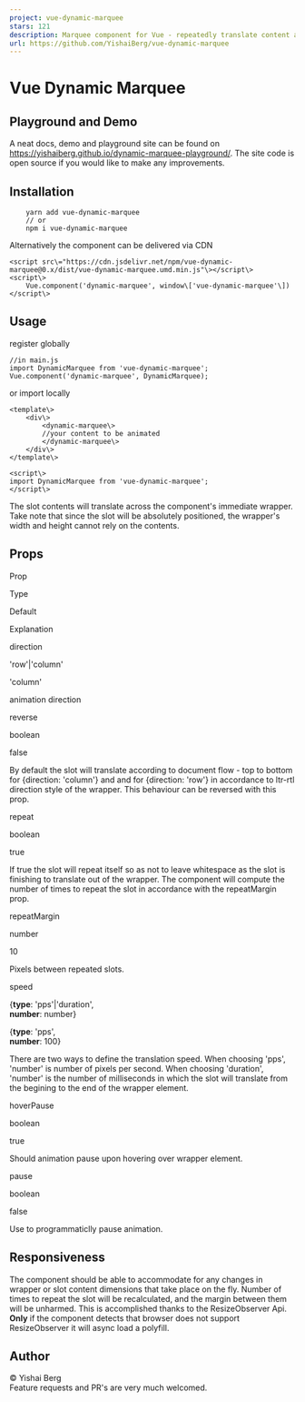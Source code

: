 ```yaml
---
project: vue-dynamic-marquee
stars: 121
description: Marquee component for Vue - repeatedly translate content across wrapper. Completely responsive to after-render changes with many options to customize.
url: https://github.com/YishaiBerg/vue-dynamic-marquee
---
```


Vue Dynamic Marquee
===================

Playground and Demo
-------------------

A neat docs, demo and playground site can be found on https://yishaiberg.github.io/dynamic-marquee-playground/. The site code is open source if you would like to make any improvements.

Installation
------------

```
	yarn add vue-dynamic-marquee
	// or 
	npm i vue-dynamic-marquee
```

Alternatively the component can be delivered via CDN

    <script src\="https://cdn.jsdelivr.net/npm/vue-dynamic-marquee@0.x/dist/vue-dynamic-marquee.umd.min.js"\></script\>
    <script\>
	    Vue.component('dynamic-marquee', window\['vue-dynamic-marquee'\])
    </script\>

Usage
-----

register globally

    //in main.js
    import DynamicMarquee from 'vue-dynamic-marquee';
    Vue.component('dynamic-marquee', DynamicMarquee);

or import locally

	<template\>	
		<div\>
			<dynamic-marquee\>
			//your content to be animated
			</dynamic-marquee\>
		</div\>
	</template\>

	<script\>
	import DynamicMarquee from 'vue-dynamic-marquee';
	</script\>

The slot contents will translate across the component's immediate wrapper. Take note that since the slot will be absolutely positioned, the wrapper's width and height cannot rely on the contents.

Props
-----

Prop

Type

Default

Explanation

direction

'row'|'column'

'column'

animation direction

reverse

boolean

false

By default the slot will translate according to document flow - top to bottom for {direction: 'column'} and and for {direction: 'row'} in accordance to ltr-rtl direction style of the wrapper. This behaviour can be reversed with this prop.

repeat

boolean

true

If true the slot will repeat itself so as not to leave whitespace as the slot is finishing to translate out of the wrapper. The component will compute the number of times to repeat the slot in accordance with the repeatMargin prop.

repeatMargin

number

10

Pixels between repeated slots.

speed

{**type**: 'pps'|'duration',  
**number**: number}

{**type**: 'pps',  
**number**: 100}

There are two ways to define the translation speed. When choosing 'pps', 'number' is number of pixels per second. When choosing 'duration', 'number' is the number of milliseconds in which the slot will translate from the begining to the end of the wrapper element.

hoverPause

boolean

true

Should animation pause upon hovering over wrapper element.

pause

boolean

false

Use to programmaticlly pause animation.

Responsiveness
--------------

The component should be able to accommodate for any changes in wrapper or slot content dimensions that take place on the fly. Number of times to repeat the slot will be recalculated, and the margin between them will be unharmed. This is accomplished thanks to the ResizeObserver Api. **Only** if the component detects that browser does not support ResizeObserver it will async load a polyfill.

Author
------

© Yishai Berg  
Feature requests and PR's are very much welcomed.
